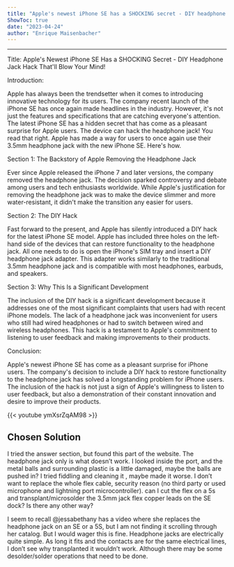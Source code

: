 ```yaml
---
title: "Apple's newest iPhone SE has a SHOCKING secret - DIY headphone jack hack that'll blow your mind!"
ShowToc: true 
date: "2023-04-24"
author: "Enrique Maisenbacher"
---
```

*****
Title: Apple's Newest iPhone SE Has a SHOCKING Secret - DIY Headphone Jack Hack That'll Blow Your Mind!

Introduction:

Apple has always been the trendsetter when it comes to introducing innovative technology for its users. The company recent launch of the iPhone SE has once again made headlines in the industry. However, it's not just the features and specifications that are catching everyone's attention. The latest iPhone SE has a hidden secret that has come as a pleasant surprise for Apple users. The device can hack the headphone jack! You read that right. Apple has made a way for users to once again use their 3.5mm headphone jack with the new iPhone SE. Here's how.

Section 1: The Backstory of Apple Removing the Headphone Jack

Ever since Apple released the iPhone 7 and later versions, the company removed the headphone jack. The decision sparked controversy and debate among users and tech enthusiasts worldwide. While Apple's justification for removing the headphone jack was to make the device slimmer and more water-resistant, it didn't make the transition any easier for users.

Section 2: The DIY Hack

Fast forward to the present, and Apple has silently introduced a DIY hack for the latest iPhone SE model. Apple has included three holes on the left-hand side of the devices that can restore functionality to the headphone jack. All one needs to do is open the iPhone's SIM tray and insert a DIY headphone jack adapter. This adapter works similarly to the traditional 3.5mm headphone jack and is compatible with most headphones, earbuds, and speakers.

Section 3: Why This Is a Significant Development

The inclusion of the DIY hack is a significant development because it addresses one of the most significant complaints that users had with recent iPhone models. The lack of a headphone jack was inconvenient for users who still had wired headphones or had to switch between wired and wireless headphones. This hack is a testament to Apple's commitment to listening to user feedback and making improvements to their products.

Conclusion:

Apple's newest iPhone SE has come as a pleasant surprise for iPhone users. The company's decision to include a DIY hack to restore functionality to the headphone jack has solved a longstanding problem for iPhone users. The inclusion of the hack is not just a sign of Apple's willingness to listen to user feedback, but also a demonstration of their constant innovation and desire to improve their products.

{{< youtube ymXsrZqAM98 >}} 



## Chosen Solution
 I tried the answer section, but found this part of the website.
The headphone jack only is what doesn’t work. I looked inside the port, and the metal balls and surrounding plastic is a little damaged, maybe the balls are pushed in? I tried fiddling and cleaning it , maybe made it worse.
I don’t want to replace the whole flex cable, security reason (no third party or used microphone and lightning port microcontroller).
can I cut the  flex on a 5s and transplant/microsolder the 3.5mm jack flex copper leads on the SE dock?
Is there any other way?

 I seem to recall @jessabethany has a video where she replaces the headphone jack on an SE or a 5S, but I am not finding it scrolling through her catalog. But I would wager this is fine. Headphone jacks are electrically quite simple. As long it fits and the contacts are for the same electrical lines, I don’t see why transplanted it wouldn’t work. Although there may be some desolder/solder operations that need to be done.




